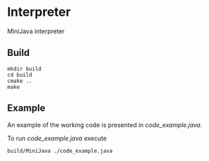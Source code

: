 # Interpreter
MiniJava interpreter

## Build

```shell
mkdir build
cd build
cmake ..
make
```

## Example

An example of the working code is presented in *code_example.java*.

To run *code_example.java* execute
```shell
build/MiniJava ./code_example.java
```
